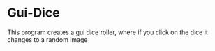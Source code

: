 # Gui-Dice
This program creates a gui dice roller, where if you click on the dice it changes to a random image
